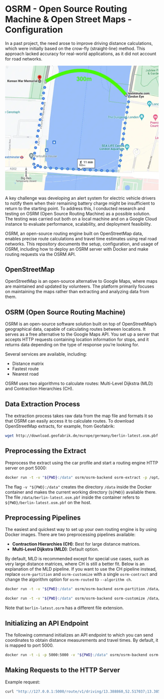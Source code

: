 # OSRM - Open Source Routing Machine & Open Street Maps - Configuration

In a past project, the need arose to improve driving distance calculations, which were initially based on the crow-fly (straight-line) method. This approach lacked accuracy for real-world applications, as it did not account for road networks.

![OSRM Setup](driving-distance.png)

A key challenge was developing an alert system for electric vehicle drivers to notify them when their remaining battery charge might be insufficient to return to the starting point. To address this, I conducted research and testing on OSRM (Open Source Routing Machine) as a possible solution. The testing was carried out both on a local machine and on a Google Cloud instance to evaluate performance, scalability, and deployment feasibility.

OSRM, an open-source routing engine built on OpenStreetMap data, enables precise route calculations and travel time estimates using real road networks. This repository documents the setup, configuration, and usage of OSRM, including how to deploy an OSRM server with Docker and make routing requests via the OSRM API.

## OpenStreetMap
OpenStreetMap is an open-source alternative to Google Maps, where maps are maintained and updated by volunteers. The platform primarily focuses on maintaining the maps rather than extracting and analyzing data from them.

## OSRM (Open Source Routing Machine)
OSRM is an open-source software solution built on top of OpenStreetMap’s geographical data, capable of calculating routes between locations. It serves as a free alternative to the Google Maps API. You set up a server that accepts HTTP requests containing location information for stops, and it returns data depending on the type of response you’re looking for.

Several services are available, including:
- Distance matrix
- Fastest route
- Nearest road

OSRM uses two algorithms to calculate routes: Multi-Level Dijkstra (MLD) and Contraction Hierarchies (CH).

## Data Extraction Process
The extraction process takes raw data from the map file and formats it so that OSRM can easily access it to calculate routes. To download OpenStreetMap extracts, for example, from Geofabrik:

```bash
wget http://download.geofabrik.de/europe/germany/berlin-latest.osm.pbf
```

## Preprocessing the Extract
Preprocess the extract using the car profile and start a routing engine HTTP server on port 5000:

```bash
docker run -t -v "${PWD}:/data" osrm/osrm-backend osrm-extract -p /opt/car.lua /data/berlin-latest.osm.pbf
```

The flag `-v "${PWD}:/data"` creates the directory `/data` inside the Docker container and makes the current working directory (`${PWD}`) available there. The file `/data/berlin-latest.osm.pbf` inside the container refers to `${PWD}/berlin-latest.osm.pbf` on the host.

## Preprocessing Pipelines
The easiest and quickest way to set up your own routing engine is by using Docker images. There are two preprocessing pipelines available:
- **Contraction Hierarchies (CH)**: Best for large distance matrices.
- **Multi-Level Dijkstra (MLD)**: Default option.

By default, MLD is recommended except for special use cases, such as very large distance matrices, where CH is still a better fit. Below is an explanation of the MLD pipeline. If you want to use the CH pipeline instead, replace `osrm-partition` and `osrm-customize` with a single `osrm-contract` and change the algorithm option for `osrm-routed` to `--algorithm ch`.

```bash
docker run -t -v "${PWD}:/data" osrm/osrm-backend osrm-partition /data/berlin-latest.osrm
```

```bash
docker run -t -v "${PWD}:/data" osrm/osrm-backend osrm-customize /data/berlin-latest.osrm
```

Note that `berlin-latest.osrm` has a different file extension.

## Initializing an API Endpoint
The following command initializes an API endpoint to which you can send coordinates to obtain distance measurements and travel times. By default, it is mapped to port 5000.

```bash
docker run -t -i -p 5000:5000 -v "${PWD}:/data" osrm/osrm-backend osrm-routed --algorithm mld /data/berlin-latest.osrm
```

## Making Requests to the HTTP Server
Example request:

```bash
curl "http://127.0.0.1:5000/route/v1/driving/13.388860,52.517037;13.385983,52.496891?steps=true"
```
